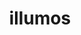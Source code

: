 ---
blog: http://blog.illumos.org/
codehost: https://github.com/https://github.com/illumos
guide: https://wiki.illumos.org/display/illumos/The+illumos+Logo
logohandle: illumos
sort: illumos
title: illumos
website: http://www.illumos.org/
---